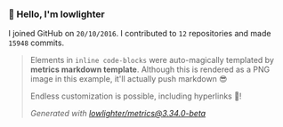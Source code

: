 ### 👋 Hello, I'm lowlighter

I joined GitHub on `20/10/2016`.
I contributed to `12` repositories and made `15948` commits.

> Elements in `inline code-blocks` were auto-magically templated by **metrics markdown template**.
> Although this is rendered as a PNG image in this example, it'll actually push markdown 😎
>
> Endless customization is possible, including hyperlinks 🎉!
>
> *Generated with [lowlighter/metrics@3.34.0-beta](https://github.com/lowlighter/metrics)*
